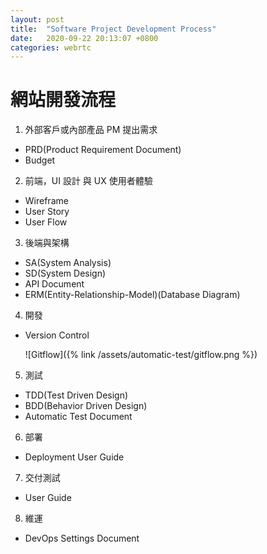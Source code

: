 ```yaml
---
layout: post
title:  "Software Project Development Process"
date:   2020-09-22 20:13:07 +0800
categories: webrtc
---
```


# 網站開發流程

1. 外部客戶或內部產品 PM 提出需求
  * PRD(Product Requirement Document)
  * Budget

2. 前端，UI 設計 與 UX 使用者體驗
  * Wireframe
  * User Story
  * User Flow

3. 後端與架構
  * SA(System Analysis)
  * SD(System Design)
  * API Document
  * ERM(Entity-Relationship-Model)(Database Diagram)

4. 開發
  * Version Control

    ![Gitflow]({% link /assets/automatic-test/gitflow.png %})

5. 測試
  * TDD(Test Driven Design)
  * BDD(Behavior Driven Design)
  * Automatic Test Document

6. 部署
  * Deployment User Guide

7. 交付測試
  * User Guide

8. 維運
  * DevOps Settings Document









